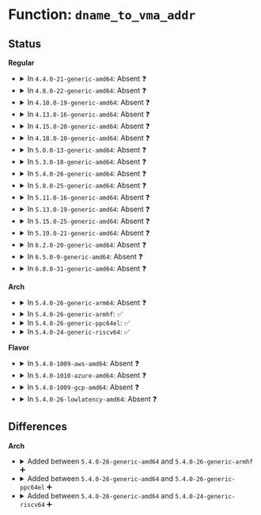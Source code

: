 # Function: <code>dname_to_vma_addr</code>

## Status
<b>Regular</b>
<ul>
<li>
<details>
<summary>In <code>4.4.0-21-generic-amd64</code>: Absent ❓</summary>

```json
{
  "name": "dname_to_vma_addr",
  "collision_type": "Unique Static",
  "inline_type": "Full",
  "funcs": [
    {
      "addr": 18446744071581452427,
      "name": "dname_to_vma_addr",
      "external": false,
      "loc": "fs/proc/base.c:1835",
      "file": "fs/proc/base.c",
      "inline": "not declared, inlined",
      "caller_inline": [
        "fs/proc/base.c:proc_map_files_get_link",
        "fs/proc/base.c:map_files_d_revalidate",
        "fs/proc/base.c:proc_map_files_lookup"
      ],
      "caller_func": []
    }
  ],
  "symbols": []
}
```
</details>
</li>
<li>
<details>
<summary>In <code>4.8.0-22-generic-amd64</code>: Absent ❓</summary>

```json
{
  "name": "dname_to_vma_addr",
  "collision_type": "Unique Static",
  "inline_type": "Full",
  "funcs": [
    {
      "addr": 18446744071581641459,
      "name": "dname_to_vma_addr",
      "external": false,
      "loc": "fs/proc/base.c:1856",
      "file": "fs/proc/base.c",
      "inline": "not declared, inlined",
      "caller_inline": [
        "fs/proc/base.c:proc_map_files_lookup",
        "fs/proc/base.c:map_files_get_link",
        "fs/proc/base.c:map_files_d_revalidate"
      ],
      "caller_func": []
    }
  ],
  "symbols": []
}
```
</details>
</li>
<li>
<details>
<summary>In <code>4.10.0-19-generic-amd64</code>: Absent ❓</summary>

```json
{
  "name": "dname_to_vma_addr",
  "collision_type": "Unique Static",
  "inline_type": "Full",
  "funcs": [
    {
      "addr": 18446744071581729795,
      "name": "dname_to_vma_addr",
      "external": false,
      "loc": "fs/proc/base.c:1876",
      "file": "fs/proc/base.c",
      "inline": "not declared, inlined",
      "caller_inline": [
        "fs/proc/base.c:proc_map_files_lookup",
        "fs/proc/base.c:map_files_get_link",
        "fs/proc/base.c:map_files_d_revalidate"
      ],
      "caller_func": []
    }
  ],
  "symbols": []
}
```
</details>
</li>
<li>
<details>
<summary>In <code>4.13.0-16-generic-amd64</code>: Absent ❓</summary>

```json
{
  "name": "dname_to_vma_addr",
  "collision_type": "Unique Static",
  "inline_type": "Full",
  "funcs": [
    {
      "addr": 18446744071581783906,
      "name": "dname_to_vma_addr",
      "external": false,
      "loc": "fs/proc/base.c:1917",
      "file": "fs/proc/base.c",
      "inline": "not declared, inlined",
      "caller_inline": [
        "fs/proc/base.c:proc_map_files_lookup",
        "fs/proc/base.c:map_files_get_link",
        "fs/proc/base.c:map_files_d_revalidate"
      ],
      "caller_func": []
    }
  ],
  "symbols": []
}
```
</details>
</li>
<li>
<details>
<summary>In <code>4.15.0-20-generic-amd64</code>: Absent ❓</summary>

```json
{
  "name": "dname_to_vma_addr",
  "collision_type": "Unique Static",
  "inline_type": "Full",
  "funcs": [
    {
      "addr": 18446744071581933570,
      "name": "dname_to_vma_addr",
      "external": false,
      "loc": "fs/proc/base.c:1918",
      "file": "fs/proc/base.c",
      "inline": "not declared, inlined",
      "caller_inline": [
        "fs/proc/base.c:proc_map_files_lookup",
        "fs/proc/base.c:map_files_get_link",
        "fs/proc/base.c:map_files_d_revalidate"
      ],
      "caller_func": []
    }
  ],
  "symbols": []
}
```
</details>
</li>
<li>
<details>
<summary>In <code>4.18.0-10-generic-amd64</code>: Absent ❓</summary>

```json
{
  "name": "dname_to_vma_addr",
  "collision_type": "Unique Static",
  "inline_type": "Selective",
  "funcs": [
    {
      "addr": 18446744071582104832,
      "name": "dname_to_vma_addr",
      "external": false,
      "loc": "fs/proc/base.c:1895",
      "file": "fs/proc/base.c",
      "inline": "not declared, inlined",
      "caller_inline": [],
      "caller_func": [
        "fs/proc/base.c:proc_map_files_lookup",
        "fs/proc/base.c:map_files_get_link",
        "fs/proc/base.c:map_files_d_revalidate"
      ]
    }
  ],
  "symbols": [
    {
      "addr": 18446744071582104832,
      "name": "dname_to_vma_addr.isra.22",
      "section": ".text",
      "bind": "STB_LOCAL",
      "size": 183
    }
  ]
}
```
</details>
</li>
<li>
<details>
<summary>In <code>5.0.0-13-generic-amd64</code>: Absent ❓</summary>

```json
{
  "name": "dname_to_vma_addr",
  "collision_type": "Unique Static",
  "inline_type": "Selective",
  "funcs": [
    {
      "addr": 18446744071582199440,
      "name": "dname_to_vma_addr",
      "external": false,
      "loc": "fs/proc/base.c:1909",
      "file": "fs/proc/base.c",
      "inline": "not declared, inlined",
      "caller_inline": [],
      "caller_func": [
        "fs/proc/base.c:proc_map_files_lookup",
        "fs/proc/base.c:map_files_get_link",
        "fs/proc/base.c:map_files_d_revalidate"
      ]
    }
  ],
  "symbols": [
    {
      "addr": 18446744071582199440,
      "name": "dname_to_vma_addr.isra.22",
      "section": ".text",
      "bind": "STB_LOCAL",
      "size": 183
    }
  ]
}
```
</details>
</li>
<li>
<details>
<summary>In <code>5.3.0-18-generic-amd64</code>: Absent ❓</summary>

```json
{
  "name": "dname_to_vma_addr",
  "collision_type": "Unique Static",
  "inline_type": "Selective",
  "funcs": [
    {
      "addr": 18446744071582363120,
      "name": "dname_to_vma_addr",
      "external": false,
      "loc": "fs/proc/base.c:1922",
      "file": "fs/proc/base.c",
      "inline": "not declared, inlined",
      "caller_inline": [],
      "caller_func": [
        "fs/proc/base.c:proc_map_files_lookup",
        "fs/proc/base.c:map_files_get_link",
        "fs/proc/base.c:map_files_d_revalidate"
      ]
    }
  ],
  "symbols": [
    {
      "addr": 18446744071582363120,
      "name": "dname_to_vma_addr.isra.0",
      "section": ".text",
      "bind": "STB_LOCAL",
      "size": 183
    }
  ]
}
```
</details>
</li>
<li>
<details>
<summary>In <code>5.4.0-26-generic-amd64</code>: Absent ❓</summary>

```json
{
  "name": "dname_to_vma_addr",
  "collision_type": "Unique Static",
  "inline_type": "Selective",
  "funcs": [
    {
      "addr": 18446744071582461952,
      "name": "dname_to_vma_addr",
      "external": false,
      "loc": "fs/proc/base.c:1922",
      "file": "fs/proc/base.c",
      "inline": "not declared, inlined",
      "caller_inline": [],
      "caller_func": [
        "fs/proc/base.c:proc_map_files_lookup",
        "fs/proc/base.c:map_files_get_link",
        "fs/proc/base.c:map_files_d_revalidate"
      ]
    }
  ],
  "symbols": [
    {
      "addr": 18446744071582461952,
      "name": "dname_to_vma_addr.isra.0",
      "section": ".text",
      "bind": "STB_LOCAL",
      "size": 183
    }
  ]
}
```
</details>
</li>
<li>
<details>
<summary>In <code>5.8.0-25-generic-amd64</code>: Absent ❓</summary>

```json
{
  "name": "dname_to_vma_addr",
  "collision_type": "Unique Static",
  "inline_type": "Selective",
  "funcs": [
    {
      "addr": 18446744071582757776,
      "name": "dname_to_vma_addr",
      "external": false,
      "loc": "fs/proc/base.c:2055",
      "file": "fs/proc/base.c",
      "inline": "not declared, inlined",
      "caller_inline": [],
      "caller_func": [
        "fs/proc/base.c:proc_map_files_lookup",
        "fs/proc/base.c:map_files_get_link",
        "fs/proc/base.c:map_files_d_revalidate"
      ]
    }
  ],
  "symbols": [
    {
      "addr": 18446744071582757776,
      "name": "dname_to_vma_addr.isra.0",
      "section": ".text",
      "bind": "STB_LOCAL",
      "size": 183
    }
  ]
}
```
</details>
</li>
<li>
<details>
<summary>In <code>5.11.0-16-generic-amd64</code>: Absent ❓</summary>

```json
{
  "name": "dname_to_vma_addr",
  "collision_type": "Unique Static",
  "inline_type": "Selective",
  "funcs": [
    {
      "addr": 18446744071582830368,
      "name": "dname_to_vma_addr",
      "external": false,
      "loc": "fs/proc/base.c:2069",
      "file": "fs/proc/base.c",
      "inline": "not declared, inlined",
      "caller_inline": [],
      "caller_func": [
        "fs/proc/base.c:proc_map_files_lookup",
        "fs/proc/base.c:map_files_get_link",
        "fs/proc/base.c:map_files_d_revalidate"
      ]
    }
  ],
  "symbols": [
    {
      "addr": 18446744071582830368,
      "name": "dname_to_vma_addr.isra.0",
      "section": ".text",
      "bind": "STB_LOCAL",
      "size": 183
    }
  ]
}
```
</details>
</li>
<li>
<details>
<summary>In <code>5.13.0-19-generic-amd64</code>: Absent ❓</summary>

```json
{
  "name": "dname_to_vma_addr",
  "collision_type": "Unique Static",
  "inline_type": "Selective",
  "funcs": [
    {
      "addr": 18446744071582858736,
      "name": "dname_to_vma_addr",
      "external": false,
      "loc": "fs/proc/base.c:2068",
      "file": "fs/proc/base.c",
      "inline": "not declared, inlined",
      "caller_inline": [],
      "caller_func": [
        "fs/proc/base.c:proc_map_files_lookup",
        "fs/proc/base.c:map_files_get_link",
        "fs/proc/base.c:map_files_d_revalidate"
      ]
    }
  ],
  "symbols": [
    {
      "addr": 18446744071582858736,
      "name": "dname_to_vma_addr.isra.0",
      "section": ".text",
      "bind": "STB_LOCAL",
      "size": 183
    }
  ]
}
```
</details>
</li>
<li>
<details>
<summary>In <code>5.15.0-25-generic-amd64</code>: Absent ❓</summary>

```json
{
  "name": "dname_to_vma_addr",
  "collision_type": "Unique Static",
  "inline_type": "Selective",
  "funcs": [
    {
      "addr": 18446744071583192320,
      "name": "dname_to_vma_addr",
      "external": false,
      "loc": "fs/proc/base.c:2074",
      "file": "fs/proc/base.c",
      "inline": "not declared, inlined",
      "caller_inline": [],
      "caller_func": [
        "fs/proc/base.c:proc_map_files_lookup",
        "fs/proc/base.c:map_files_get_link",
        "fs/proc/base.c:map_files_d_revalidate"
      ]
    }
  ],
  "symbols": [
    {
      "addr": 18446744071583192320,
      "name": "dname_to_vma_addr.isra.0",
      "section": ".text",
      "bind": "STB_LOCAL",
      "size": 183
    }
  ]
}
```
</details>
</li>
<li>
<details>
<summary>In <code>5.19.0-21-generic-amd64</code>: Absent ❓</summary>

```json
{
  "name": "dname_to_vma_addr",
  "collision_type": "Unique Static",
  "inline_type": "Selective",
  "funcs": [
    {
      "addr": 18446744071583688800,
      "name": "dname_to_vma_addr",
      "external": false,
      "loc": "fs/proc/base.c:2103",
      "file": "fs/proc/base.c",
      "inline": "not declared, inlined",
      "caller_inline": [],
      "caller_func": [
        "fs/proc/base.c:proc_map_files_lookup",
        "fs/proc/base.c:map_files_get_link",
        "fs/proc/base.c:map_files_d_revalidate"
      ]
    }
  ],
  "symbols": [
    {
      "addr": 18446744071583688800,
      "name": "dname_to_vma_addr.isra.0",
      "section": ".text",
      "bind": "STB_LOCAL",
      "size": 213
    }
  ]
}
```
</details>
</li>
<li>
<details>
<summary>In <code>6.2.0-20-generic-amd64</code>: Absent ❓</summary>

```json
{
  "name": "dname_to_vma_addr",
  "collision_type": "Unique Static",
  "inline_type": "Selective",
  "funcs": [
    {
      "addr": 18446744071584298352,
      "name": "dname_to_vma_addr",
      "external": false,
      "loc": "fs/proc/base.c:2104",
      "file": "fs/proc/base.c",
      "inline": "not declared, inlined",
      "caller_inline": [],
      "caller_func": [
        "fs/proc/base.c:proc_map_files_lookup",
        "fs/proc/base.c:map_files_get_link",
        "fs/proc/base.c:map_files_d_revalidate"
      ]
    }
  ],
  "symbols": [
    {
      "addr": 18446744071584298352,
      "name": "dname_to_vma_addr.isra.0",
      "section": ".text",
      "bind": "STB_LOCAL",
      "size": 213
    }
  ]
}
```
</details>
</li>
<li>
<details>
<summary>In <code>6.5.0-9-generic-amd64</code>: Absent ❓</summary>

```json
{
  "name": "dname_to_vma_addr",
  "collision_type": "Unique Static",
  "inline_type": "Selective",
  "funcs": [
    {
      "addr": 18446744071584528224,
      "name": "dname_to_vma_addr",
      "external": false,
      "loc": "fs/proc/base.c:2104",
      "file": "fs/proc/base.c",
      "inline": "not declared, inlined",
      "caller_inline": [],
      "caller_func": [
        "fs/proc/base.c:proc_map_files_lookup",
        "fs/proc/base.c:map_files_get_link",
        "fs/proc/base.c:map_files_d_revalidate"
      ]
    }
  ],
  "symbols": [
    {
      "addr": 18446744071584528224,
      "name": "dname_to_vma_addr.isra.0",
      "section": ".text",
      "bind": "STB_LOCAL",
      "size": 213
    }
  ]
}
```
</details>
</li>
<li>
<details>
<summary>In <code>6.8.0-31-generic-amd64</code>: Absent ❓</summary>

```json
{
  "name": "dname_to_vma_addr",
  "collision_type": "Unique Static",
  "inline_type": "Selective",
  "funcs": [
    {
      "addr": 18446744071584760176,
      "name": "dname_to_vma_addr",
      "external": false,
      "loc": "fs/proc/base.c:2098",
      "file": "fs/proc/base.c",
      "inline": "not declared, inlined",
      "caller_inline": [],
      "caller_func": [
        "fs/proc/base.c:proc_map_files_lookup",
        "fs/proc/base.c:map_files_get_link",
        "fs/proc/base.c:map_files_d_revalidate"
      ]
    }
  ],
  "symbols": [
    {
      "addr": 18446744071584760176,
      "name": "dname_to_vma_addr.isra.0",
      "section": ".text",
      "bind": "STB_LOCAL",
      "size": 213
    }
  ]
}
```
</details>
</li>
</ul>
<b>Arch</b>
<ul>
<li>
<details>
<summary>In <code>5.4.0-26-generic-arm64</code>: Absent ❓</summary>

```json
{
  "name": "dname_to_vma_addr",
  "collision_type": "Unique Static",
  "inline_type": "Selective",
  "funcs": [
    {
      "addr": 18446603336494077240,
      "name": "dname_to_vma_addr",
      "external": false,
      "loc": "fs/proc/base.c:1922",
      "file": "fs/proc/base.c",
      "inline": "not declared, inlined",
      "caller_inline": [],
      "caller_func": [
        "fs/proc/base.c:proc_map_files_lookup",
        "fs/proc/base.c:map_files_get_link",
        "fs/proc/base.c:map_files_d_revalidate"
      ]
    }
  ],
  "symbols": [
    {
      "addr": 18446603336494077240,
      "name": "dname_to_vma_addr.isra.0",
      "section": ".text",
      "bind": "STB_LOCAL",
      "size": 228
    }
  ]
}
```
</details>
</li>
<li>
<details>
<summary>In <code>5.4.0-26-generic-armhf</code>: ✅</summary>

```c
int dname_to_vma_addr(struct dentry * dentry, long unsigned int * start, long unsigned int * end)
```

```json
{
  "name": "dname_to_vma_addr",
  "collision_type": "Unique Static",
  "inline_type": "No",
  "funcs": [
    {
      "addr": 3227530020,
      "name": "dname_to_vma_addr",
      "external": false,
      "loc": "fs/proc/base.c:1922",
      "file": "fs/proc/base.c",
      "inline": "seen, unknown",
      "caller_inline": [],
      "caller_func": [
        "fs/proc/base.c:proc_map_files_lookup",
        "fs/proc/base.c:map_files_get_link",
        "fs/proc/base.c:map_files_d_revalidate"
      ]
    }
  ],
  "symbols": [
    {
      "addr": 3227530020,
      "name": "dname_to_vma_addr",
      "section": ".text",
      "bind": "STB_LOCAL",
      "size": 288
    }
  ]
}
```
</details>
</li>
<li>
<details>
<summary>In <code>5.4.0-26-generic-ppc64el</code>: ✅</summary>

```c
int dname_to_vma_addr(struct dentry * dentry, long unsigned int * start, long unsigned int * end)
```

```json
{
  "name": "dname_to_vma_addr",
  "collision_type": "Unique Static",
  "inline_type": "No",
  "funcs": [
    {
      "addr": 13835058055287739712,
      "name": "dname_to_vma_addr",
      "external": false,
      "loc": "fs/proc/base.c:1922",
      "file": "fs/proc/base.c",
      "inline": "seen, unknown",
      "caller_inline": [],
      "caller_func": [
        "fs/proc/base.c:proc_map_files_lookup",
        "fs/proc/base.c:map_files_get_link",
        "fs/proc/base.c:map_files_d_revalidate"
      ]
    }
  ],
  "symbols": [
    {
      "addr": 13835058055287739712,
      "name": "dname_to_vma_addr",
      "section": ".text",
      "bind": "STB_LOCAL",
      "size": 328
    }
  ]
}
```
</details>
</li>
<li>
<details>
<summary>In <code>5.4.0-24-generic-riscv64</code>: ✅</summary>

```c
int dname_to_vma_addr(struct dentry * dentry, long unsigned int * start, long unsigned int * end)
```

```json
{
  "name": "dname_to_vma_addr",
  "collision_type": "Unique Static",
  "inline_type": "No",
  "funcs": [
    {
      "addr": 18446743936273572258,
      "name": "dname_to_vma_addr",
      "external": false,
      "loc": "fs/proc/base.c:1922",
      "file": "fs/proc/base.c",
      "inline": "seen, unknown",
      "caller_inline": [],
      "caller_func": [
        "fs/proc/base.c:proc_map_files_lookup",
        "fs/proc/base.c:map_files_get_link",
        "fs/proc/base.c:map_files_d_revalidate"
      ]
    }
  ],
  "symbols": [
    {
      "addr": 18446743936273572258,
      "name": "dname_to_vma_addr",
      "section": ".text",
      "bind": "STB_LOCAL",
      "size": 204
    }
  ]
}
```
</details>
</li>
</ul>
<b>Flavor</b>
<ul>
<li>
<details>
<summary>In <code>5.4.0-1009-aws-amd64</code>: Absent ❓</summary>

```json
{
  "name": "dname_to_vma_addr",
  "collision_type": "Unique Static",
  "inline_type": "Selective",
  "funcs": [
    {
      "addr": 18446744071582430688,
      "name": "dname_to_vma_addr",
      "external": false,
      "loc": "fs/proc/base.c:1922",
      "file": "fs/proc/base.c",
      "inline": "not declared, inlined",
      "caller_inline": [],
      "caller_func": [
        "fs/proc/base.c:proc_map_files_lookup",
        "fs/proc/base.c:map_files_get_link",
        "fs/proc/base.c:map_files_d_revalidate"
      ]
    }
  ],
  "symbols": [
    {
      "addr": 18446744071582430688,
      "name": "dname_to_vma_addr.isra.0",
      "section": ".text",
      "bind": "STB_LOCAL",
      "size": 183
    }
  ]
}
```
</details>
</li>
<li>
<details>
<summary>In <code>5.4.0-1010-azure-amd64</code>: Absent ❓</summary>

```json
{
  "name": "dname_to_vma_addr",
  "collision_type": "Unique Static",
  "inline_type": "Selective",
  "funcs": [
    {
      "addr": 18446744071582367856,
      "name": "dname_to_vma_addr",
      "external": false,
      "loc": "fs/proc/base.c:1922",
      "file": "fs/proc/base.c",
      "inline": "not declared, inlined",
      "caller_inline": [],
      "caller_func": [
        "fs/proc/base.c:proc_map_files_lookup",
        "fs/proc/base.c:map_files_get_link",
        "fs/proc/base.c:map_files_d_revalidate"
      ]
    }
  ],
  "symbols": [
    {
      "addr": 18446744071582367856,
      "name": "dname_to_vma_addr.isra.0",
      "section": ".text",
      "bind": "STB_LOCAL",
      "size": 183
    }
  ]
}
```
</details>
</li>
<li>
<details>
<summary>In <code>5.4.0-1009-gcp-amd64</code>: Absent ❓</summary>

```json
{
  "name": "dname_to_vma_addr",
  "collision_type": "Unique Static",
  "inline_type": "Selective",
  "funcs": [
    {
      "addr": 18446744071582421168,
      "name": "dname_to_vma_addr",
      "external": false,
      "loc": "fs/proc/base.c:1922",
      "file": "fs/proc/base.c",
      "inline": "not declared, inlined",
      "caller_inline": [],
      "caller_func": [
        "fs/proc/base.c:proc_map_files_lookup",
        "fs/proc/base.c:map_files_get_link",
        "fs/proc/base.c:map_files_d_revalidate"
      ]
    }
  ],
  "symbols": [
    {
      "addr": 18446744071582421168,
      "name": "dname_to_vma_addr.isra.0",
      "section": ".text",
      "bind": "STB_LOCAL",
      "size": 183
    }
  ]
}
```
</details>
</li>
<li>
<details>
<summary>In <code>5.4.0-26-lowlatency-amd64</code>: Absent ❓</summary>

```json
{
  "name": "dname_to_vma_addr",
  "collision_type": "Unique Static",
  "inline_type": "Selective",
  "funcs": [
    {
      "addr": 18446744071582501152,
      "name": "dname_to_vma_addr",
      "external": false,
      "loc": "fs/proc/base.c:1922",
      "file": "fs/proc/base.c",
      "inline": "not declared, inlined",
      "caller_inline": [],
      "caller_func": [
        "fs/proc/base.c:proc_map_files_lookup",
        "fs/proc/base.c:map_files_get_link",
        "fs/proc/base.c:map_files_d_revalidate"
      ]
    }
  ],
  "symbols": [
    {
      "addr": 18446744071582501152,
      "name": "dname_to_vma_addr.isra.0",
      "section": ".text",
      "bind": "STB_LOCAL",
      "size": 183
    }
  ]
}
```
</details>
</li>
</ul>

## Differences
<b>Arch</b>
<ul>
<li>
<details>
<summary>Added between <code>5.4.0-26-generic-amd64</code> and <code>5.4.0-26-generic-armhf</code> ➕</summary>

```c
int dname_to_vma_addr(struct dentry * dentry, long unsigned int * start, long unsigned int * end)
```
</details>
</li>
<li>
<details>
<summary>Added between <code>5.4.0-26-generic-amd64</code> and <code>5.4.0-26-generic-ppc64el</code> ➕</summary>

```c
int dname_to_vma_addr(struct dentry * dentry, long unsigned int * start, long unsigned int * end)
```
</details>
</li>
<li>
<details>
<summary>Added between <code>5.4.0-26-generic-amd64</code> and <code>5.4.0-24-generic-riscv64</code> ➕</summary>

```c
int dname_to_vma_addr(struct dentry * dentry, long unsigned int * start, long unsigned int * end)
```
</details>
</li>
</ul>
